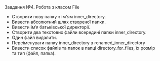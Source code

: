 Завдання №4. Робота з класом File
- Створити нову папку з ім'ям inner_directory.
- Вивести абсолютний шлях створеної папки.
- Вивести ім’я батьківської директорії.
- Створити два текстових файли всередині папки inner_directory.
- Один файл видалити.
- Переіменувати папку inner_directory в renamed_inner_directory
- Вивести список файлів та папок в папці directory_for_files, їх розмір
та тип (файл, папка).